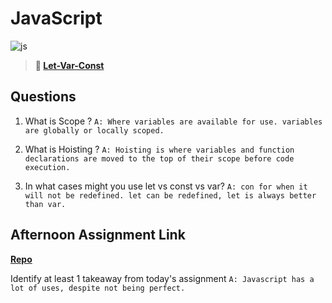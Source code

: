 # JavaScript

![js](https://bcw.blob.core.windows.net/public/img/courses/js.gif)

> **📖 [Let-Var-Const](https://codeworksacademy.com/fs-student-guide/resources/wk2/01-Let-Var-Const)**

## Questions

1. What is Scope ?
`A: Where variables are available for use. variables are globally or locally scoped.`

2. What is Hoisting ?
`A: Hoisting is where variables and function declarations are moved to the top of their scope before code execution.`

3. In what cases might you use let vs const vs var?
`A: con for when it will not be redefined. let can be redefined, let is always better than var.`

## Afternoon Assignment Link

**[Repo](https://github.com/Molly-Nettleton/scoreboard)**

Identify at least 1 takeaway from today's assignment
`A: Javascript has a lot of uses, despite not being perfect.`